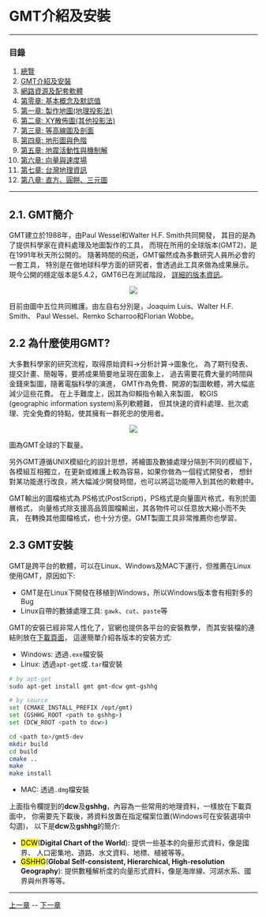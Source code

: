 
# GMT介紹及安裝

---

### 目錄
1. [總覽](/index.md)
2. [GMT介紹及安裝](/intro_install.md)
3. [網路資源及配套軟體](/net_software.md)
4. [第零章: 基本概念及默認值](/basic_defaults.md)
5. [第一章: 製作地圖(地理投影法)](/projection.md)
6. [第二章: XY散佈圖(其他投影法)](/xy_figure.md)
7. [第三章: 等高線圖及剖面](/contour_profile.md)
8. [第四章: 地形圖與色階](/topography_cpt.md)
9. [第五章: 地震活動性與機制解](/seismicity_meca.md)
10. [第六章: 向量與速度場](/vector_velocity.md)
11. [第七章: 台灣地理資訊](/taiwan_geography.md)
12. [第八章: 直方、圓餅、三元圖](/histo_pie_ternary.md)

---

## 2.1. GMT簡介

GMT建立於1988年，由Paul Wessel和Walter H.F. Smith共同開發，
其目的是為了提供科學家在資料處理及地圖製作的工具，
而現在所用的全球版本(GMT2)，是在1991年秋天所公開的。
隨著時間的飛逝，GMT儼然成為多數研究人員所必會的一套工具，
特別是在做地球科學方面的研究者，會透過此工具來做為成果展示。
現今公開的穩定版本是5.4.2，GMT6已在測試階段，
[詳細的版本資訊](https://www.soest.hawaii.edu/gmt/gmt/gmt_releases.html)。

<p align="center">
  <img src="fig/2_GMT5_Summit_2016.jpg"/>
</p>

目前由圖中五位共同維護。由左自右分別是，Joaquim Luis、Walter H.F. Smith、
Paul Wessel、Remko Scharroo和Florian Wobbe。

## 2.2 為什麼使用GMT?
大多數科學家的研究流程，取得原始資料->分析計算->圖象化，
為了期刊發表、提交計畫、簡報等，要將成果簡要地呈現在圖象上，
過去需要花費大量的時間與金錢來製圖，隨著電腦科學的演進，
GMT作為免費、開源的製圖軟體，將大幅底減少這些花費。
在上手難度上，因其為仰賴指令輸入來製圖，
較GIS (geographic information system)系列軟體難，
但其快速的資料處理、批次處理、完全免費的特點，使其擁有一群死忠的使用者。

<p align="center">
  <img src="fig/2_map_geoip_all.png"/>
</p>

圖為GMT全球的下載量。

另外GMT遵循UNIX模組化的設計思想，將繪圖及數據處理分隔到不同的模組下，
各模組互相獨立，在更新或維護上較為容易，如果你做為一個程式開發者，
想針對某功能進行改良，將大幅減少開發時間，也可以將這功能帶入到其他的軟體中。

GMT輸出的圖檔格式為.PS格式(PostScript)，PS格式是向量圖片格式，有別於圖層格式，
向量格式除支援高品質圖檔輸出，其各物件可以任意放大縮小而不失真，
在轉換其他圖檔格式，也十分方便。GMT製圖工具非常推薦你也學習。

## 2.3 GMT安裝
GMT是跨平台的軟體，可以在Linux、Windows及MAC下運行，但推薦在Linux使用GMT，原因如下:

* GMT是在Linux下開發在移植到Windows，所以Windows版本會有相對多的Bug
* Linux自帶的數據處理工具: `gawk`、`cut`、`paste`等

GMT的安裝已經非常人性化了，官網也提供各平台的安裝教學，
而其安裝檔的連結則放在[下載頁面](http://gmt.soest.hawaii.edu/projects/gmt/wiki/Download)，
這邊簡單介紹各版本的安裝方式:

* Windows: 透過`.exe`檔安裝
* Linux: 透過`apt-get`或`.tar`檔安裝

```bash
# by apt-get
sudo apt-get install gmt gmt-dcw gmt-gshhg

# by source
set (CMAKE_INSTALL_PREFIX /opt/gmt)
set (GSHHG_ROOT <path to gshhg>)
set (DCW_ROOT <path to dcw>)

cd <path to>/gmt5-dev
mkdir build
cd build
cmake ..
make
make install
```

* MAC: 透過`.dmg`檔安裝

上面指令欄提到的**dcw**及**gshhg**，內容為一些常用的地理資料，一樣放在下載頁面中，
你需要先下載後，將資料放置在指定檔案位置(Windows可在安裝選項中勾選)，
以下是**dcw**及**gshhg**的簡介:

* <mark>DCW</mark>(**Digital Chart of the World**): 提供一些基本的向量形式資料，像是國界、
人口密集地、道路、水文資料、地標、植被等等。
* <mark>GSHHG</mark>(**Global Self-consistent, Hierarchical, High-resolution Geography**):
提供數種解析度的向量形式資料，像是海岸線、河湖水系、國界與州界等等。

---

[上一章](/index.md) -- [下一章](/net_software.md)

